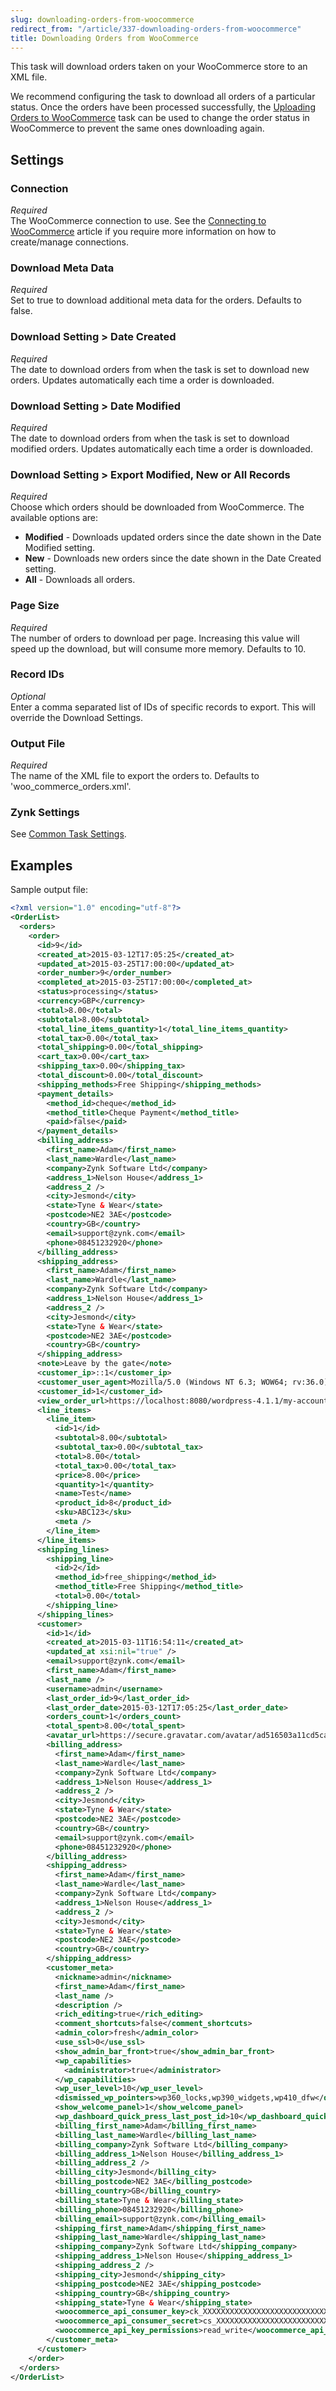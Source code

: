 ```yaml
---
slug: downloading-orders-from-woocommerce
redirect_from: "/article/337-downloading-orders-from-woocommerce"
title: Downloading Orders from WooCommerce
---
```

This task will download orders taken on your WooCommerce store to an XML file.

We recommend configuring the task to download all orders of a particular status. Once the orders have been processed successfully, the [Uploading Orders to WooCommerce](uploading-orders-to-woocommerce) task can be used to change the order status in WooCommerce to prevent the same ones downloading again.

## Settings
### Connection
_Required_  
The WooCommerce connection to use. See the [Connecting to WooCommerce](connecting-to-woocommerce) article if you require more information on how to create/manage connections.

### Download Meta Data
_Required_  
Set to true to download additional meta data for the orders. Defaults to false.

### Download Setting > Date Created
_Required_  
The date to download orders from when the task is set to download new orders. Updates automatically each time a order is downloaded.

### Download Setting > Date Modified
_Required_  
The date to download orders from when the task is set to download modified orders. Updates automatically each time a order is downloaded.

### Download Setting > Export Modified, New or All Records
_Required_  
Choose which orders should be downloaded from WooCommerce. The available options are:

* __Modified__ - Downloads updated orders since the date shown in the Date Modified setting.
* __New__ - Downloads new orders since the date shown in the Date Created setting.
* __All__ - Downloads all orders.

### Page Size
_Required_  
The number of orders to download per page. Increasing this value will speed up the download, but will consume more memory. Defaults to 10.

### Record IDs
_Optional_  
Enter a comma separated list of IDs of specific records to export. This will override the Download Settings.

### Output File
_Required_  
The name of the XML file to export the orders to. Defaults to 'woo_commerce_orders.xml'. 

### Zynk Settings
See [Common Task Settings](common-task-settings).

## Examples
Sample output file:
```xml
<?xml version="1.0" encoding="utf-8"?>
<OrderList>
  <orders>
    <order>
      <id>9</id>
      <created_at>2015-03-12T17:05:25</created_at>
      <updated_at>2015-03-25T17:00:00</updated_at>
      <order_number>9</order_number>
      <completed_at>2015-03-25T17:00:00</completed_at>
      <status>processing</status>
      <currency>GBP</currency>
      <total>8.00</total>
      <subtotal>8.00</subtotal>
      <total_line_items_quantity>1</total_line_items_quantity>
      <total_tax>0.00</total_tax>
      <total_shipping>0.00</total_shipping>
      <cart_tax>0.00</cart_tax>
      <shipping_tax>0.00</shipping_tax>
      <total_discount>0.00</total_discount>
      <shipping_methods>Free Shipping</shipping_methods>
      <payment_details>
        <method_id>cheque</method_id>
        <method_title>Cheque Payment</method_title>
        <paid>false</paid>
      </payment_details>
      <billing_address>
        <first_name>Adam</first_name>
        <last_name>Wardle</last_name>
        <company>Zynk Software Ltd</company>
        <address_1>Nelson House</address_1>
        <address_2 />
        <city>Jesmond</city>
        <state>Tyne & Wear</state>
        <postcode>NE2 3AE</postcode>
        <country>GB</country>
        <email>support@zynk.com</email>
        <phone>08451232920</phone>
      </billing_address>
      <shipping_address>
        <first_name>Adam</first_name>
        <last_name>Wardle</last_name>
        <company>Zynk Software Ltd</company>
        <address_1>Nelson House</address_1>
        <address_2 />
        <city>Jesmond</city>
        <state>Tyne & Wear</state>
        <postcode>NE2 3AE</postcode>
        <country>GB</country>
      </shipping_address>
      <note>Leave by the gate</note>
      <customer_ip>::1</customer_ip>
      <customer_user_agent>Mozilla/5.0 (Windows NT 6.3; WOW64; rv:36.0) Gecko/20100101 Firefox/36.0</customer_user_agent>
      <customer_id>1</customer_id>
      <view_order_url>https://localhost:8080/wordpress-4.1.1/my-account/view-order/9</view_order_url>
      <line_items>
        <line_item>
          <id>1</id>
          <subtotal>8.00</subtotal>
          <subtotal_tax>0.00</subtotal_tax>
          <total>8.00</total>
          <total_tax>0.00</total_tax>
          <price>8.00</price>
          <quantity>1</quantity>
          <name>Test</name>
          <product_id>8</product_id>
          <sku>ABC123</sku>
          <meta />
        </line_item>
      </line_items>
      <shipping_lines>
        <shipping_line>
          <id>2</id>
          <method_id>free_shipping</method_id>
          <method_title>Free Shipping</method_title>
          <total>0.00</total>
        </shipping_line>
      </shipping_lines>
      <customer>
        <id>1</id>
        <created_at>2015-03-11T16:54:11</created_at>
        <updated_at xsi:nil="true" />
        <email>support@zynk.com</email>
        <first_name>Adam</first_name>
        <last_name />
        <username>admin</username>
        <last_order_id>9</last_order_id>
        <last_order_date>2015-03-12T17:05:25</last_order_date>
        <orders_count>1</orders_count>
        <total_spent>8.00</total_spent>
        <avatar_url>https://secure.gravatar.com/avatar/ad516503a11cd5ca435acc9bb6523536?s=96</avatar_url>
        <billing_address>
          <first_name>Adam</first_name>
          <last_name>Wardle</last_name>
          <company>Zynk Software Ltd</company>
          <address_1>Nelson House</address_1>
          <address_2 />
          <city>Jesmond</city>
          <state>Tyne & Wear</state>
          <postcode>NE2 3AE</postcode>
          <country>GB</country>
          <email>support@zynk.com</email>
          <phone>08451232920</phone>
        </billing_address>
        <shipping_address>
          <first_name>Adam</first_name>
          <last_name>Wardle</last_name>
          <company>Zynk Software Ltd</company>
          <address_1>Nelson House</address_1>
          <address_2 />
          <city>Jesmond</city>
          <state>Tyne & Wear</state>
          <postcode>NE2 3AE</postcode>
          <country>GB</country>
        </shipping_address>
        <customer_meta>
          <nickname>admin</nickname>
          <first_name>Adam</first_name>
          <last_name />
          <description />
          <rich_editing>true</rich_editing>
          <comment_shortcuts>false</comment_shortcuts>
          <admin_color>fresh</admin_color>
          <use_ssl>0</use_ssl>
          <show_admin_bar_front>true</show_admin_bar_front>
          <wp_capabilities>
            <administrator>true</administrator>
          </wp_capabilities>
          <wp_user_level>10</wp_user_level>
          <dismissed_wp_pointers>wp360_locks,wp390_widgets,wp410_dfw</dismissed_wp_pointers>
          <show_welcome_panel>1</show_welcome_panel>
          <wp_dashboard_quick_press_last_post_id>10</wp_dashboard_quick_press_last_post_id>
          <billing_first_name>Adam</billing_first_name>
          <billing_last_name>Wardle</billing_last_name>
          <billing_company>Zynk Software Ltd</billing_company>
          <billing_address_1>Nelson House</billing_address_1>
          <billing_address_2 />
          <billing_city>Jesmond</billing_city>
          <billing_postcode>NE2 3AE</billing_postcode>
          <billing_country>GB</billing_country>
          <billing_state>Tyne & Wear</billing_state>
          <billing_phone>08451232920</billing_phone>
          <billing_email>support@zynk.com</billing_email>
          <shipping_first_name>Adam</shipping_first_name>
          <shipping_last_name>Wardle</shipping_last_name>
          <shipping_company>Zynk Software Ltd</shipping_company>
          <shipping_address_1>Nelson House</shipping_address_1>
          <shipping_address_2 />
          <shipping_city>Jesmond</shipping_city>
          <shipping_postcode>NE2 3AE</shipping_postcode>
          <shipping_country>GB</shipping_country>
          <shipping_state>Tyne & Wear</shipping_state>
          <woocommerce_api_consumer_key>ck_XXXXXXXXXXXXXXXXXXXXXXXXXXXXXXXX</woocommerce_api_consumer_key>
          <woocommerce_api_consumer_secret>cs_XXXXXXXXXXXXXXXXXXXXXXXXXXXXXXXX</woocommerce_api_consumer_secret>
          <woocommerce_api_key_permissions>read_write</woocommerce_api_key_permissions>
        </customer_meta>
      </customer>
    </order>
  </orders>
</OrderList>
```